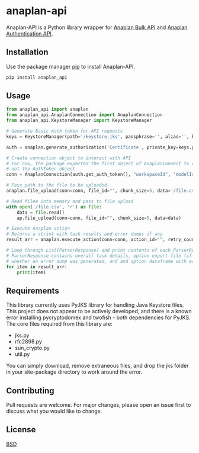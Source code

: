 # anaplan-api

Anaplan-API is a Python library wrapper for [Anaplan Bulk API](https://anaplanbulkapi20.docs.apiary.io/) and [Anaplan Authentication API](https://anaplanauthentication.docs.apiary.io/).

## Installation

Use the package manager [pip](https://pypi.org/project/anaplan-api/) to install Anaplan-API.

```bash
pip install anaplan_api
```

## Usage

```python
from anaplan_api import anaplan
from anaplan_api.AnaplanConnection import AnaplanConnection
from anaplan_api.KeystoreManager import KeystoreManager

# Generate Basic Auth token for API requests
keys = KeystoreManager(path='/keystore.jks', passphrase='', alias='', key_pass='')

auth = anaplan.generate_authorization('Certificate', private_key=keys.get_key(), cert=keys.get_cert())

# Create connection object to interact with API
# For now, the package expected the first object of AnaplanConnect to contain only the auth token
# not the AuthToken object
conn = AnaplanConnection(auth.get_auth_token(), "workspaceId", "modelId")

# Pass path to the file to be uploaded.
anaplan.file_upload(conn=conn, file_id="", chunk_size=5, data='/file.csv')

# Read filee into memory and pass to file_upload
with open('/file.csv', 'r') as file:
	data = file.read()
	ap.file_upload(conn=conn, file_id="", chunk_size=5, data=data)

# Execute Anaplan action
# Returns a strint with task results and error dumps if any
result_arr = anaplan.execute_action(conn=conn, action_id="", retry_count=3)

# Loop through List[ParserResponse] and print contents of each ParserResonse object.
# ParserResponse contains overall task details, option export file (if an export action or process with export was executed)
# whether an error dump was generated, and and option dataframe with error dump if available.
for item in result_arr:
	print(item)
```

## Requirements
This library currently uses PyJKS library for handling Java Keystore files. This project does not appear to be actively developed, and there is a known error installing pycryptodomex and twofish - both dependencies for PyJKS. The core files required from this library are:

- jks.py
- rfc2898.py
- sun_crypto.py
- util.py

You can simply download, remove extraneous files, and drop the jks folder in your site-package directory to work around the error.

## Contributing
Pull requests are welcome. For major changes, please open an issue first to discuss what you would like to change.

## License
[BSD](https://opensource.org/licenses/BSD-2-Clause)